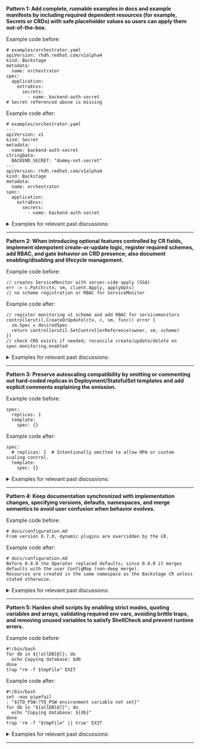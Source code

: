 
<b>Pattern 1: Add complete, runnable examples in docs and example manifests by including required dependent resources (for example, Secrets or CRDs) with safe placeholder values so users can apply them out-of-the-box.</b>

Example code before:
```
# examples/orchestrator.yaml
apiVersion: rhdh.redhat.com/v1alpha4
kind: Backstage
metadata:
  name: orchestrator
spec:
  application:
    extraEnvs:
      secrets:
        - name: backend-auth-secret
# Secret referenced above is missing
```

Example code after:
```
# examples/orchestrator.yaml
---
apiVersion: v1
kind: Secret
metadata:
  name: backend-auth-secret
stringData:
  BACKEND_SECRET: "dummy-not-secret"
---
apiVersion: rhdh.redhat.com/v1alpha4
kind: Backstage
metadata:
  name: orchestrator
spec:
  application:
    extraEnvs:
      secrets:
        - name: backend-auth-secret
```

<details><summary>Examples for relevant past discussions:</summary>

- https://github.com/redhat-developer/rhdh-operator/pull/1567#discussion_r2315417933
- https://github.com/redhat-developer/rhdh-operator/pull/1219#discussion_r2163204987
</details>


___

<b>Pattern 2: When introducing optional features controlled by CR fields, implement idempotent create-or-update logic, register required schemes, add RBAC, and gate behavior on CRD presence; also document enabling/disabling and lifecycle management.</b>

Example code before:
```
// creates ServiceMonitor with server-side apply (SSA)
err := c.Patch(ctx, sm, client.Apply, applyOpts)
// no scheme registration or RBAC for ServiceMonitor
```

Example code after:
```
// register monitoring v1 scheme and add RBAC for servicemonitors
controllerutil.CreateOrUpdate(ctx, c, sm, func() error {
  sm.Spec = desiredSpec
  return controllerutil.SetControllerReference(owner, sm, scheme)
})
// check CRD exists if needed; reconcile create/update/delete on spec.monitoring.enabled
```

<details><summary>Examples for relevant past discussions:</summary>

- https://github.com/redhat-developer/rhdh-operator/pull/1374#discussion_r2248149438
- https://github.com/redhat-developer/rhdh-operator/pull/1374#discussion_r2253372015
- https://github.com/redhat-developer/rhdh-operator/pull/1499#discussion_r2284826017
</details>


___

<b>Pattern 3: Preserve autoscaling compatibility by omitting or commenting out hard-coded replicas in Deployment/StatefulSet templates and add explicit comments explaining the omission.</b>

Example code before:
```
spec:
  replicas: 1
  template:
    spec: {}
```

Example code after:
```
spec:
  # replicas: 1  # Intentionally omitted to allow HPA or custom scaling control.
  template:
    spec: {}
```

<details><summary>Examples for relevant past discussions:</summary>

- https://github.com/redhat-developer/rhdh-operator/pull/1284#discussion_r2156758328
- https://github.com/redhat-developer/rhdh-operator/pull/1284#discussion_r2157238898
</details>


___

<b>Pattern 4: Keep documentation synchronized with implementation changes, specifying versions, defaults, namespaces, and merge semantics to avoid user confusion when behavior evolves.</b>

Example code before:
```
# docs/configuration.md
From version 0.7.0, dynamic plugins are overridden by the CR.
```

Example code after:
```
# docs/configuration.md
Before 0.8.0 the Operator replaced defaults; since 0.8.0 it merges defaults with the user ConfigMap (non-deep merge).
Resources are created in the same namespace as the Backstage CR unless stated otherwise.
```

<details><summary>Examples for relevant past discussions:</summary>

- https://github.com/redhat-developer/rhdh-operator/pull/1486#discussion_r2288776329
- https://github.com/redhat-developer/rhdh-operator/pull/1551#discussion_r2301210631
- https://github.com/redhat-developer/rhdh-operator/pull/1551#discussion_r2301214220
- https://github.com/redhat-developer/rhdh-operator/pull/1323#discussion_r2179583371
</details>


___

<b>Pattern 5: Harden shell scripts by enabling strict modes, quoting variables and arrays, validating required env vars, avoiding brittle traps, and removing unused variables to satisfy ShellCheck and prevent runtime errors.</b>

Example code before:
```
#!/bin/bash
for db in ${!allDB[@]}; do
  echo Copying database: $db
done
trap "rm -f $tmpFile" EXIT
```

Example code after:
```
#!/bin/bash
set -euo pipefail
: "${TO_PSW:?TO_PSW environment variable not set}"
for db in "${allDB[@]}"; do
  echo "Copying database: ${db}"
done
trap 'rm -f "$tmpFile" || true' EXIT
```

<details><summary>Examples for relevant past discussions:</summary>

- https://github.com/redhat-developer/rhdh-operator/pull/1305#discussion_r2175117965
- https://github.com/redhat-developer/rhdh-operator/pull/1305#discussion_r2175123942
- https://github.com/redhat-developer/rhdh-operator/pull/1305#discussion_r2175338254
- https://github.com/redhat-developer/rhdh-operator/pull/1305#discussion_r2188582064
- https://github.com/redhat-developer/rhdh-operator/pull/1305#discussion_r2188591953
</details>


___
